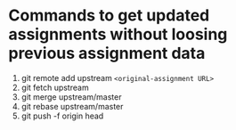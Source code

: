# Commands to get updated assignments without loosing previous assignment data

  

1. git remote add upstream `<original-assignment URL>`
2. git fetch upstream
3. git merge upstream/master
4. git rebase upstream/master
5. git push -f origin head